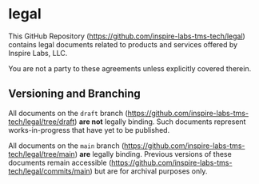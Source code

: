 # legal

This GitHub Repository (https://github.com/inspire-labs-tms-tech/legal) contains legal documents related to products and services offered by Inspire Labs, LLC. 

You are not a party to these agreements unless explicitly covered therein. 

## Versioning and Branching

All documents on the `draft` branch (https://github.com/inspire-labs-tms-tech/legal/tree/draft) **are not** legally binding. Such documents represent works-in-progress that have yet to be published. 

All documents on the `main` branch (https://github.com/inspire-labs-tms-tech/legal/tree/main) **are** legally binding. Previous versions of these documents remain accessible (https://github.com/inspire-labs-tms-tech/legal/commits/main) but are for archival purposes only. 
